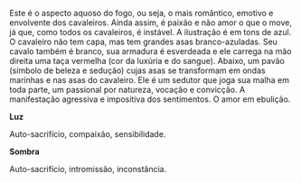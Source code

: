 Este é o aspecto aquoso do fogo, ou seja, o mais romântico, emotivo e
envolvente dos cavaleiros. Ainda assim, é paixão e não amor o que o move, já
que, como todos os cavaleiros, é instável. A ilustração é em tons de azul. O
cavaleiro não tem capa, mas tem grandes asas branco-azuladas. Seu cavalo
também é branco, sua armadura é esverdeada e ele carrega na mão direita uma
taça vermelha (cor da luxúria e do sangue). Abaixo, um pavão (símbolo de
beleza e sedução) cujas asas se transformam em ondas marinhas e nas asas do
cavaleiro. Ele é um sedutor que joga sua malha em toda parte, um passional por
natureza, vocação e convicção. A manifestação agressiva e impositiva dos
sentimentos. O amor em ebulição.

**Luz**

Auto-sacrifício, compaixão, sensibilidade.

**Sombra**

Auto-sacrifício, intromissão, inconstância.

